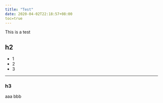 ```yaml
---
title: "Test"
date: 2020-04-02T22:18:57+08:00
toc=true
---
```


This is a test

## h2
- 1
- 2
- 3 
---

### h3
aaa
bbb
